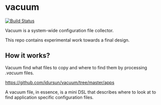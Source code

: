 # vacuum

[![Build Status](https://travis-ci.org/idursun/vacuum.svg?branch=master)](https://travis-ci.org/idursun/vacuum)

Vacuum is a system-wide configuration file collector.

This repo contains experimental work towards a final design.

## How it works?

Vacuum find what files to copy and where to find them by processing _.vacuum_ files. 

https://github.com/idursun/vacuum/tree/master/apps

A vacuum file, in essence, is a mini DSL that describes where to look at to find application specific configuration files.


